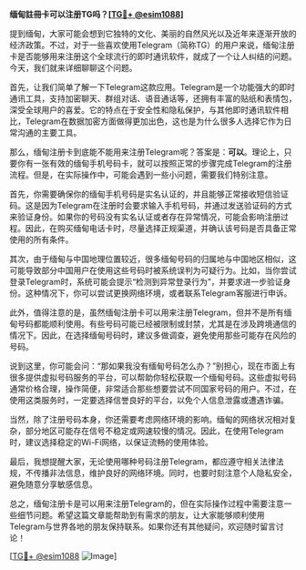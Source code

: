 **缅甸註冊卡可以注册TG吗？[[TG💪+ @esim1088](https://t.me/s/esim1088)]**

提到缅甸，大家可能会想到它独特的文化、美丽的自然风光以及近年来逐渐开放的经济政策。不过，对于一些喜欢使用Telegram（简称TG）的用户来说，缅甸注册卡是否能够用来注册这个全球流行的即时通讯软件，就成了一个让人纠结的问题。今天，我们就来详细聊聊这个问题。

首先，让我们简单了解一下Telegram这款应用。Telegram是一个功能强大的即时通讯工具，支持加密聊天、群组对话、语音通话等，还拥有丰富的贴纸和表情包，深受全球用户的喜爱。它的特点在于安全性和隐私保护，与其他即时通讯软件相比，Telegram在数据加密方面做得更加出色，这也是为什么很多人选择它作为日常沟通的主要工具。

那么，缅甸注册卡到底能不能用来注册Telegram呢？答案是：**可以**。理论上，只要你有一张有效的缅甸手机号码卡，就可以按照正常的步骤完成Telegram的注册流程。但是，在实际操作中，可能会遇到一些小问题，需要我们特别注意。

首先，你需要确保你的缅甸手机号码是实名认证的，并且能够正常接收短信验证码。这是因为Telegram在注册时会要求输入手机号码，并通过发送验证码的方式来验证身份。如果你的号码没有实名认证或者存在异常情况，可能会影响注册过程。因此，在购买缅甸电话卡时，尽量选择正规渠道，并确认该号码是否具备正常使用的所有条件。

其次，由于缅甸与中国地理位置较近，很多缅甸号码的归属地与中国地区相似，这可能导致部分中国用户在使用这些号码时被系统误判为可疑行为。比如，当你尝试登录Telegram时，系统可能会提示“检测到异常登录行为”，并要求进一步验证身份。这种情况下，你可以尝试更换网络环境，或者联系Telegram客服进行申诉。

此外，值得注意的是，虽然缅甸注册卡可以用来注册Telegram，但并不是所有缅甸号码都能顺利使用。有些号码可能已经被限制或封禁，尤其是在涉及跨境通信的情况下。因此，在选择缅甸号码时，建议多做调查，避免使用那些可能存在风险的号码。

说到这里，你可能会问：“那如果我没有缅甸号码怎么办？”别担心，现在市面上有很多提供虚拟号码服务的平台，可以帮助你轻松获取一个缅甸号码。这些虚拟号码通常价格合理，操作简便，非常适合那些想要尝试不同国家号码的用户。不过，在使用这类服务时，一定要选择信誉良好的平台，以免个人信息泄露或遭遇诈骗。

当然，除了注册号码本身，你还需要考虑网络环境的影响。缅甸的网络状况相对复杂，部分地区可能存在信号不稳定或网速较慢的情况。因此，在使用Telegram时，建议选择稳定的Wi-Fi网络，以保证流畅的使用体验。

最后，我想提醒大家，无论使用哪种号码注册Telegram，都应遵守相关法律法规，不传播非法信息，维护良好的网络环境。同时，也要时刻注意个人隐私安全，避免随意分享敏感信息。

总之，缅甸注册卡是可以用来注册Telegram的，但在实际操作过程中需要注意一些细节问题。希望这篇文章能帮助到有需求的朋友，让大家能够顺利使用Telegram与世界各地的朋友保持联系。如果你还有其他疑问，欢迎随时留言讨论！

[[TG💪+ @esim1088](https://t.me/s/esim1088) ![Image](https://i.postimg.cc/4NQfJmqS/Snipaste-2025-05-13-00-14-12.png)]
